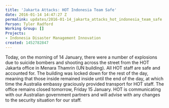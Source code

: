 ```yaml
---
title: 'Jakarta Attacks: HOT Indonesia Team Safe'
date: 2016-01-14 14:47:27 Z
permalink: updates/2016-01-14_jakarta_attacks_hot_indonesia_team_safe
Person: Tyler Radford
Working Group: []
Projects:
- Indonesia Disaster Management Innovation
created: 1452782847
---
```


<p>Today, on the morning of 14 January, there were a number of explosions due to suicide bombers and shooting across the street from the HOT Jakarta office in Menara Thamrin (UN building). All HOT staff are safe and accounted for. The building was locked down for the rest of the day, meaning that those inside remained inside until the end of the day, at which time the Australia embassy graciously provided transport for HOT staff. The office remains closed tomorrow, Friday 15 January. HOT is communicating with our Australian government partners and will advise with any changes to the security situation for our staff.</p>
